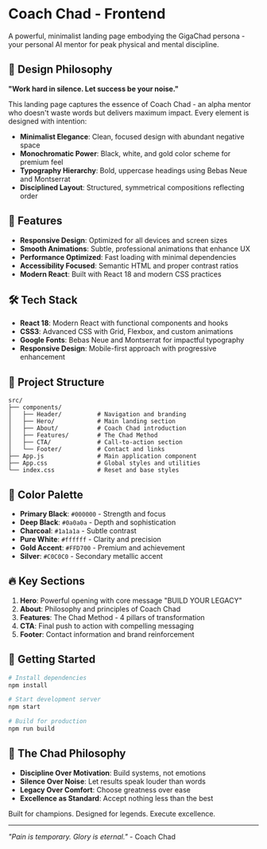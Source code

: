 # Coach Chad - Frontend

A powerful, minimalist landing page embodying the GigaChad persona - your personal AI mentor for peak physical and mental discipline.

## 🎯 Design Philosophy

**"Work hard in silence. Let success be your noise."**

This landing page captures the essence of Coach Chad - an alpha mentor who doesn't waste words but delivers maximum impact. Every element is designed with intention:

- **Minimalist Elegance**: Clean, focused design with abundant negative space
- **Monochromatic Power**: Black, white, and gold color scheme for premium feel
- **Typography Hierarchy**: Bold, uppercase headings using Bebas Neue and Montserrat
- **Disciplined Layout**: Structured, symmetrical compositions reflecting order

## 🚀 Features

- **Responsive Design**: Optimized for all devices and screen sizes
- **Smooth Animations**: Subtle, professional animations that enhance UX
- **Performance Optimized**: Fast loading with minimal dependencies
- **Accessibility Focused**: Semantic HTML and proper contrast ratios
- **Modern React**: Built with React 18 and modern CSS practices

## 🛠️ Tech Stack

- **React 18**: Modern React with functional components and hooks
- **CSS3**: Advanced CSS with Grid, Flexbox, and custom animations
- **Google Fonts**: Bebas Neue and Montserrat for impactful typography
- **Responsive Design**: Mobile-first approach with progressive enhancement

## 📁 Project Structure

```
src/
├── components/
│   ├── Header/          # Navigation and branding
│   ├── Hero/            # Main landing section
│   ├── About/           # Coach Chad introduction
│   ├── Features/        # The Chad Method
│   ├── CTA/             # Call-to-action section
│   └── Footer/          # Contact and links
├── App.js               # Main application component
├── App.css              # Global styles and utilities
└── index.css            # Reset and base styles
```

## 🎨 Color Palette

- **Primary Black**: `#000000` - Strength and focus
- **Deep Black**: `#0a0a0a` - Depth and sophistication  
- **Charcoal**: `#1a1a1a` - Subtle contrast
- **Pure White**: `#ffffff` - Clarity and precision
- **Gold Accent**: `#FFD700` - Premium and achievement
- **Silver**: `#C0C0C0` - Secondary metallic accent

## 🔥 Key Sections

1. **Hero**: Powerful opening with core message "BUILD YOUR LEGACY"
2. **About**: Philosophy and principles of Coach Chad
3. **Features**: The Chad Method - 4 pillars of transformation
4. **CTA**: Final push to action with compelling messaging
5. **Footer**: Contact information and brand reinforcement

## 🚀 Getting Started

```bash
# Install dependencies
npm install

# Start development server
npm start

# Build for production
npm run build
```

## 💪 The Chad Philosophy

- **Discipline Over Motivation**: Build systems, not emotions
- **Silence Over Noise**: Let results speak louder than words
- **Legacy Over Comfort**: Choose greatness over ease
- **Excellence as Standard**: Accept nothing less than the best

Built for champions. Designed for legends. Execute excellence.

---

*"Pain is temporary. Glory is eternal."* - Coach Chad
